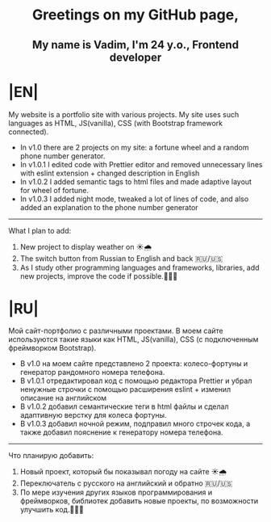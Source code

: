 <h1 align="center"> Greetings on my GitHub page, </h1>
<h2 align="center"> My name is Vadim, I'm 24 y.o., Frontend developer </h2>


# |EN|

My website is a portfolio site with various projects. My site uses such languages as HTML, JS(vanilla), CSS (with Bootstrap framework connected). 
* In v1.0 there are 2 projects on my site: a fortune wheel and a random phone number generator.
* In v1.0.1 I edited code with Prettier editor and removed unnecessary lines with eslint extension + changed description in English
* In v1.0.2 I added semantic tags to html files and made adaptive layout for wheel of fortune.
* In v1.0.3 I added night mode, tweaked a lot of lines of code, and also added an explanation to the phone number generator
_______________________
What I plan to add:
1. New project to display weather on ☀️🌧️
2. The switch button from Russian to English and back 🇷🇺/🇺🇸
3. As I study other programming languages and frameworks, libraries, add new projects, improve the code if possible.👨🏼‍💻

# |RU|

Мой сайт-портфолио с различными проектами. В моем сайте используются такие языки как HTML, JS(vanilla), CSS (с подключенным фреймворком Bootstrap). 
* В v1.0 на моем сайте представлено 2 проекта: колесо-фортуны и генератор рандомного номера телефона.
* В v1.0.1 отредактировал код с помощью редактора Prettier и убрал ненужные строчки с помощью расширения eslint + изменил описание на английском
* В v1.0.2 добавил семантические теги в html файлы и сделал адаптивную верстку для колеса фортуны.
* В v1.0.3 добавил ночной режим, подправил много строчек кода, а также добавил пояснение к генератору номера телефона.
_______________________
Что планирую добавить:
1. Новый проект, который бы показывал погоду на сайте ☀️🌧️
2. Переключатель с русского на английский и обратно 🇷🇺/🇺🇸
3. По мере изучения других языков программирования и фреймворков, библиотек добавить новые проекты, по возможности улучшить код.👨🏼‍💻